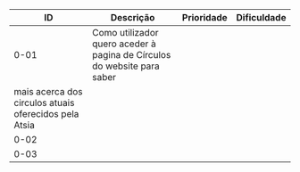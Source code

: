 |   ID   |                                        Descrição                                            |   Prioridade  |   Dificuldade |
|---	 |----                                                                                         |---	           |---	
|  0-01  |  Como utilizador quero aceder à pagina de Círculos do website para saber 
            mais acerca dos circulos atuais oferecidos pela Atsia   	                               |   	           |   	
|  0-02	 |   	    	  |   	          |   	
|  0-03  |   	    	  |   	          |   	